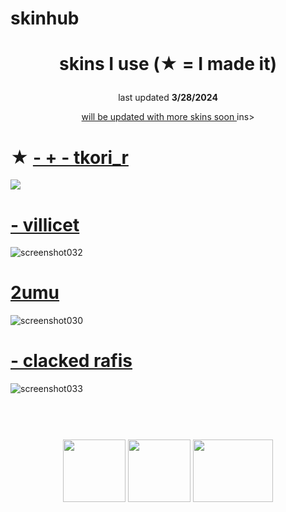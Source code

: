 # skinhub

# <p align="center"> skins I use (★ = I made it)
<p align="center">last updated <b>3/28/2024</b>
<br>
</p>
<p align="center"><ins> will be updated with more skins soon </ins>ins></p>

# ★ [- + - tkori_r](https://selene.s-ul.eu/I5AKm9rZ)
[![](https://reused.s-ul.eu/j05VG15b)](https://github.com/xirizie/skinhub/raw/main/skins/-%20+%20-%20tkori_r.osk)

# [- villicet](https://selene.s-ul.eu/noVnlPRB)
![screenshot032](https://github.com/xirizie/reused/assets/158487080/eff5a05f-8409-40d2-ad3c-5e86d214ff33)

# [2umu](https://selene.s-ul.eu/OhzebIp8)
![screenshot030](https://github.com/xirizie/reused/assets/158487080/9d52a26d-20b6-47c8-af19-733bb700c917)

# [- clacked rafis](https://selene.s-ul.eu/QSZ310FE)
![screenshot033](https://github.com/xirizie/reused/assets/158487080/5c63e2da-42d2-4142-acb2-236fadc5a3f2)

#
<p align="center">
  <br></br>
  <a href="https://www.twitch.tv/reusedzz">
  <img src="https://reused.s-ul.eu/9gfja4mL" 
       width="100" 
       height="100"></a>
  <a href="https://www.youtube.com/c/reused">
  <img src="https://reused.s-ul.eu/TlVlATsn"  
       width="100" 
       height="100"></a>
  <a href="https://twitter.com/_reused">
  <img src="https://reused.s-ul.eu/JyvrSwS6" 
       width="127.75" 
       height="100"></a>
 </p>
